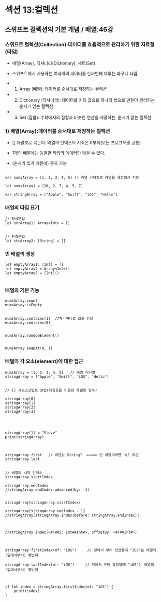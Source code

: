 # 섹션 13:컬렉션

## 스위프트 컬렉션의 기본 개념 / 배열:46강

### 스위프트 컬렉션(Collection):데이터를 효율적으로 관리하기 위한 자료형(타입)

- 배열(Array), 딕셔너리(Dictionary), 세트(Set)

- 스위프트에서 사용하는 여러개의 데이터를 한꺼번에 다루는 바구니 타입

- 1. Array (배열): 데이터를 순서대로 저장하는 컬렉션

- 2. Dictionary (딕셔너리): 데이터를 키와 값으로 하나의 쌍으로 만들어 관리하는 순서가 없는 컬렉션

- 3. Set (집합): 수학에서의 집합과 비슷한 연산을 제공하는, 순서가 없는 컬렉션

### 1) 배열(Array):데이터를 순서대로 저장하는 컬렉션

- [] 대괄호로 묶는다. 배열의 인덱스의 시작은 0부터(모든 프로그래밍 공통)

- 1개의 배열에는 동일한 타입의 데이터만 담을 수 있다.

- (순서가 있기 때문에) 중복 가능

```

var numsArray = [1, 2, 3, 4, 5] // 배열 리터럴로 배열을 생성해서 저장

let numsArray1 = [20, 2, 7, 4, 5, 7]

var stringArray = ["Apple", "Swift", "iOS", "Hello"]

```

### 배열의 타입 표기

```
// 정식문법
let strArray1: Array<Int> = []


// 단축문법
let strArray2: [String] = []

```

### 빈 배열의 생성

```
let emptyArray1: [Int] = []
let emptyArray2 = Array<Int>()
let emptyArray3 = [Int]()


```

### 배열의 기본 기능

```
numsArray.count
numsArray.isEmpty


numsArray.contains(1)  //파라미터로 값을 전달
numsArray.contains(8)


numsArray.randomElement()


numsArray.swapAt(0, 1)

```

### 배열의 각 요소(element)에 대한 접근

```
numsArray = [1, 2, 3, 4, 5]   // 배열 리터럴
stringArray = ["Apple", "Swift", "iOS", "Hello"]


// [] 서브스크립트 문법(대괄호를 이용한 특별한 함수)

stringArray[0]
stringArray[1]
stringArray[2]
stringArray[3]




stringArray[1] = "Steve"
print(stringArray)



stringArray.first   // 리턴값 String?  ====> 빈 배열이라면 nil 리턴
stringArray.last


// 배열의 시작 인덱스
stringArray.startIndex

stringArray.endIndex
//stringArray.endIndex.advanced(by: -1)


stringArray[stringArray.startIndex]

stringArray[stringArray.endIndex - 1]
//stringArray[stringArray.index(before: stringArray.endIndex)]



//stringArray.index(<#T##i: Int##Int#>, offsetBy: <#T##Int#>)



stringArray.firstIndex(of: "iOS")     // 앞에서 부터 찾았을때 "iOS"는 배열의 (앞에서부터) 몇번째

stringArray.lastIndex(of: "iOS")     // 뒤에서 부터 찾았을때 "iOS"는 배열의 (앞에서부터) 몇번째



if let index = stringArray.firstIndex(of: "iOS") {
    print(index)
}
```
